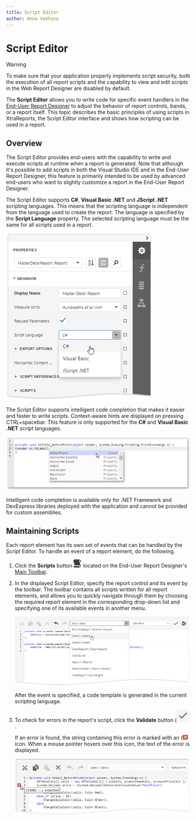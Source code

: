 ```yaml
---
title: Script Editor
author: Anna Vekhina
---
```


# Script Editor

> [!WARNING]
> To make sure that your application properly implements script security, both the execution of all report scripts and the capability to view and edit scripts in the Web Report Designer are disabled by default.

The **Script Editor** allows you to write code for specific event handlers in the [End-User Report Designer](../../report-designer.md) to adjust the behavior of report controls, bands, or a report itself. This topic describes the basic principles of using scripts in XtraReports, the Script Editor interface and shows how scripting can be used in a report.

## Overview

The Script Editor provides end-users with the capability to write and execute scripts at runtime when a report is generated. Note that although it's possible to add scripts in both the Visual Studio IDE and in the End-User Report Designer, this feature is primarily intended to be used by advanced end-users who want to slightly customize a report in the End-User Report Designer.

The Script Editor supports **C#**, **Visual Basic .NET** and **JScript .NET** scripting languages. This means that the scripting language is independent from the language used to create the report. The language is specified by the **Script Language** property. The selected scripting language must be the same for all scripts used in a report.

![](../../../images/eurd-web-script-editor-script-language.png)

The Script Editor supports intelligent code completion that makes it easier and faster to write scripts. Context-aware hints are displayed on pressing CTRL+spacebar. This feature is only supported for the **C#** and **Visual Basic .NET** script languages.

![](../../../images/eurd-script-editor-scripts-intellisense.png)

Intelligent code completion is available only for .NET Framework and DevExpress libraries deployed with the application and cannot be provided for custom assemblies.

## Maintaining Scripts

Each report element has its own set of events that can be handled by the Script Editor. To handle an event of a report element, do the following.

1. Click the **Scripts** button ![](../../../images/eurd-script-editor-script-editor-button.png) located on the End-User Report Designer's [Main Toolbar](toolbar.md).
2. In the displayed Script Editor, specify the report control and its event by the toolbar. The toolbar contains all scripts written for all report elements, and allows you to quickly navigate through them by choosing the required report element in the corresponding drop-down list and specifying one of its available events in another menu.

    ![](../../../images/eurd-script-editor-script.png)

    After the event is specified, a code template is generated in the current scripting language.

3. To check for errors in the report's script, click the **Validate** button (![](../../../images/eurd-script-editor-script-editor-validate-button.png).

    If an error is found, the string containing this error is marked with an (![](../../../images/eurd-web-script-editor-error.png) icon. When a mouse pointer hovers over this icon, the text of the error is displayed.

    ![](../../../images/eurd-web-script-editor-error-msg.png)
